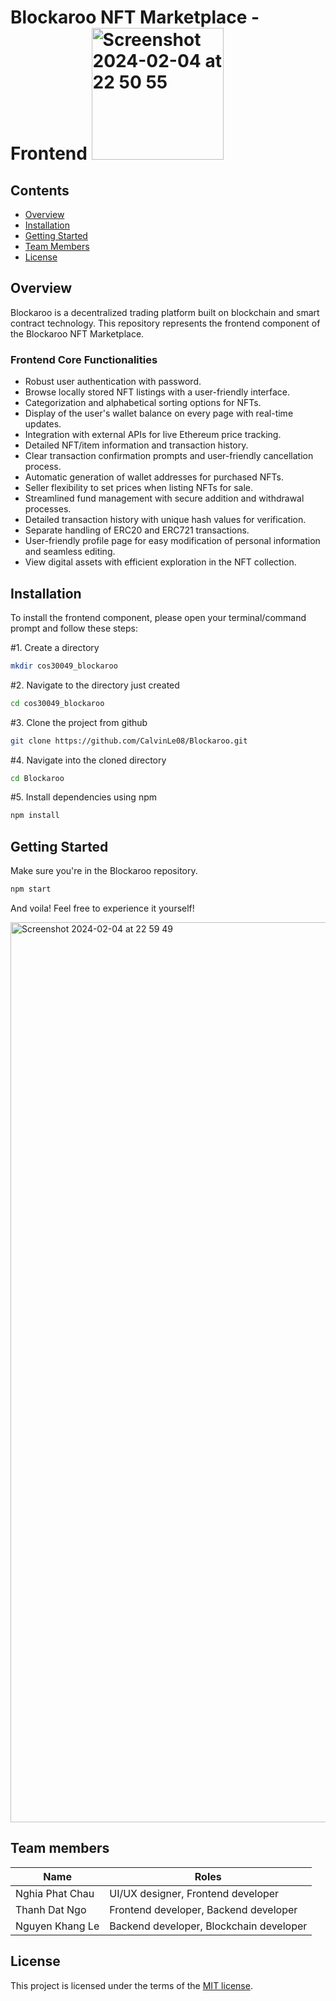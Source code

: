 # Blockaroo NFT Marketplace - Frontend <img width="211" alt="Screenshot 2024-02-04 at 22 50 55" src="https://github.com/CalvinLe08/Blockaroo/assets/88606778/7dff77b4-5e5d-4a22-a3a8-a421a47dc366">


## Contents

- [Overview](#overview)
- [Installation](#installation)
- [Getting Started](#getting-started)
- [Team Members](#team-members)
- [License](#license)

## Overview

Blockaroo is a decentralized trading platform built on blockchain and smart contract technology. This repository represents the frontend component of the Blockaroo NFT Marketplace.

### Frontend Core Functionalities

- Robust user authentication with password.
- Browse locally stored NFT listings with a user-friendly interface.
- Categorization and alphabetical sorting options for NFTs.
- Display of the user's wallet balance on every page with real-time updates.
- Integration with external APIs for live Ethereum price tracking.
- Detailed NFT/item information and transaction history.
- Clear transaction confirmation prompts and user-friendly cancellation process.
- Automatic generation of wallet addresses for purchased NFTs.
- Seller flexibility to set prices when listing NFTs for sale.
- Streamlined fund management with secure addition and withdrawal processes.
- Detailed transaction history with unique hash values for verification.
- Separate handling of ERC20 and ERC721 transactions.
- User-friendly profile page for easy modification of personal information and seamless editing.
- View digital assets with efficient exploration in the NFT collection.


## Installation

To install the frontend component, please open your terminal/command prompt and follow these steps:

#1. Create a directory
```bash
mkdir cos30049_blockaroo 
```

#2. Navigate to the directory just created
```bash
cd cos30049_blockaroo
```

#3. Clone the project from github
```bash
git clone https://github.com/CalvinLe08/Blockaroo.git
```

#4. Navigate into the cloned directory
```bash
cd Blockaroo
```

#5. Install dependencies using npm
```bash
npm install            
```

## Getting Started

Make sure you're in the Blockaroo repository.
```bash
npm start
```
And voila! Feel free to experience it yourself!

<img width="1440" alt="Screenshot 2024-02-04 at 22 59 49" src="https://github.com/CalvinLe08/Blockaroo/assets/88606778/65219096-2574-4727-96b4-8c4018d65566">

## Team members

| Name               | Roles                                           |
| ------------------ | ----------------------------------------------- |
| Nghia Phat Chau   | UI/UX designer, Frontend developer               |
| Thanh Dat Ngo      | Frontend developer, Backend developer            |
| Nguyen Khang Le    | Backend developer, Blockchain developer          |


## License
This project is licensed under the terms of the [MIT license](LICENSE).



